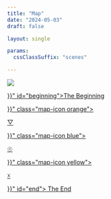 ```yaml
---
title: "Map"
date: "2024-05-03"
draft: false

layout: single

params:
  cssClassSuffix: "scenes"

---
```


<div id="mapFolder">

  <img src="/images/Mirroring_map32.png" id="map">

  <p><a href="{{< ref "/" >}}" id="beginning">The Beginning</a></p>

  <div id="prismaScenes">
      <a href="{{< ref "/map/chapters/chapter2/scene07" >}}" class="map-icon orange">
        <p class="orange" id="prisma">&#9661;</p>
      </a>
  </div>

  <div id="wellScenes">
      <a href="{{< ref "/map/chapters/chapter1/scene1" >}}" class="map-icon blue">
        <p id="well" class="blue">&#9737;</p>
      </a>
  </div>
  <div id=antennaScenes>
      <a href="{{< ref "/map/chapters/chapter3/scene13" >}}" class="map-icon yellow">
        <p id="antenna" class="yellow">&#9747;</p>
      </a>
  </div>

  <p><a href="{{< ref "/map/chapters/chapter4/scene23" >}}" id="end">
    The End
    </a></p>

</div>

<script src="/js/map.js" type="module"></script>
